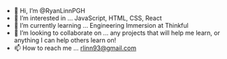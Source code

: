 - 👋 Hi, I’m @RyanLinnPGH
- 👀 I’m interested in ... JavaScript, HTML, CSS, React
- 🌱 I’m currently learning ... Engineering Immersion at Thinkful
- 💞️ I’m looking to collaborate on ... any projects that will help me learn, or anything I can help others learn on!
- 📫 How to reach me ... rlinn93@gmail.com

<!---
RyanLinnPGH/RyanLinnPGH is a ✨ special ✨ repository because its `README.md` (this file) appears on your GitHub profile.
You can click the Preview link to take a look at your changes.
--->
